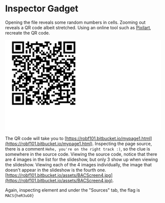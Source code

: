 # Inspector Gadget

Opening the file reveals some random numbers in cells. Zooming out reveals a QR code albeit stretched. Using an online tool such as [Pixilart](https://www.pixilart.com/draw), recreate the QR code.

![QR Code](https://github.com/N-2-O/MACS-CTFd/blob/main/misc/Inspector%20Gadget/inspector_gadget.png?raw=true)

The QR code will take you to [https://robf101.bitbucket.io/mypage1.html](https://robf101.bitbucket.io/mypage1.html). Inspecting the page source, there is a comment `Hehe, you're on the right track :)`, so the clue is somewhere in the source code. Viewing the source code, notice that there are 4 images in the list for the slideshow, but only 3 show up when viewing the slideshow. Viewing each of the 4 images individually, the image that doesn't appear in the slideshow is the fourth one. [https://robf101.bitbucket.io/assets/BACScreen4.jpg](https://robf101.bitbucket.io/assets/BACScreen4.jpg). 

Again, inspecting element and under the "Sources" tab, the flag is `MACS{heR3uG0}`

